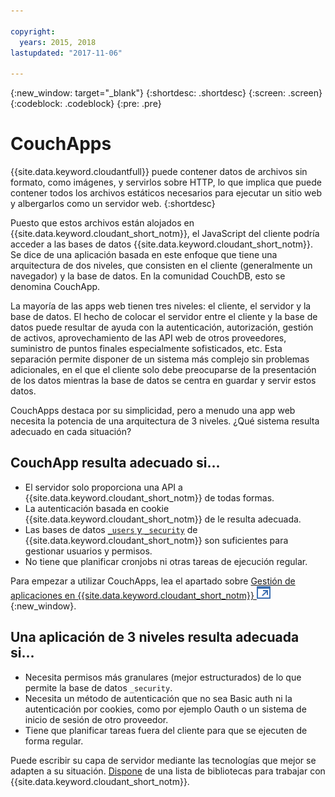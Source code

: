 ```yaml
---

copyright:
  years: 2015, 2018
lastupdated: "2017-11-06"

---
```


{:new_window: target="_blank"}
{:shortdesc: .shortdesc}
{:screen: .screen}
{:codeblock: .codeblock}
{:pre: .pre}

# CouchApps

{{site.data.keyword.cloudantfull}} puede contener datos de archivos sin formato,
como imágenes,
y servirlos sobre HTTP,
lo que implica que puede contener todos los archivos estáticos necesarios para ejecutar un sitio web y albergarlos como un servidor web.
{:shortdesc}

Puesto que estos archivos están alojados en {{site.data.keyword.cloudant_short_notm}},
el JavaScript del cliente podría acceder a las bases de datos {{site.data.keyword.cloudant_short_notm}}.
Se dice de una aplicación basada en este enfoque que tiene una arquitectura de dos niveles, que consisten en el cliente (generalmente un navegador) y la base de datos.
En la comunidad CouchDB, esto se denomina
CouchApp.

La mayoría de las apps web tienen tres niveles: el cliente, el servidor y la base de datos.
El hecho de colocar el servidor entre el cliente y la base de datos puede resultar de ayuda con la autenticación, autorización, gestión de activos, aprovechamiento de las API web de otros proveedores, suministro de puntos finales especialmente sofisticados, etc. Esta separación permite disponer de un sistema más complejo sin problemas adicionales, en el que el cliente solo debe preocuparse de la presentación de los datos mientras la base de datos se centra en guardar y servir estos datos.

CouchApps destaca por su simplicidad, pero a menudo una app web necesita la potencia de una arquitectura de 3 niveles.
¿Qué sistema resulta adecuado en cada situación?

## CouchApp resulta adecuado si...

-   El servidor solo proporciona una API a {{site.data.keyword.cloudant_short_notm}} de todas formas.
-   La autenticación basada en cookie {{site.data.keyword.cloudant_short_notm}}
    de [](../api/authentication.html) le resulta adecuada.
-   Las bases de datos [`_users` y `_security`](../api/authorization.html)
    de {{site.data.keyword.cloudant_short_notm}} son suficientes para gestionar usuarios y permisos.
-   No tiene que planificar cronjobs ni otras tareas de ejecución regular.

Para empezar a utilizar CouchApps,
lea el apartado sobre [Gestión de aplicaciones en {{site.data.keyword.cloudant_short_notm}} ![Icono de enlace externo](../images/launch-glyph.svg "Icono de enlace externo")](https://cloudant.com/blog/app-management/){:new_window}.

## Una aplicación de 3 niveles resulta adecuada si...

-   Necesita permisos más granulares (mejor estructurados) de lo que permite la base de datos `_security`.
-   Necesita un método de autenticación que no sea Basic auth ni la autenticación por cookies,
como por ejemplo Oauth o un sistema de inicio de sesión de otro proveedor.
-   Tiene que planificar tareas fuera del cliente para que se ejecuten de forma regular.

Puede escribir su capa de servidor mediante las tecnologías que mejor se adapten a su situación.
[Dispone](../libraries/index.html) de una lista de bibliotecas para trabajar con {{site.data.keyword.cloudant_short_notm}}.
